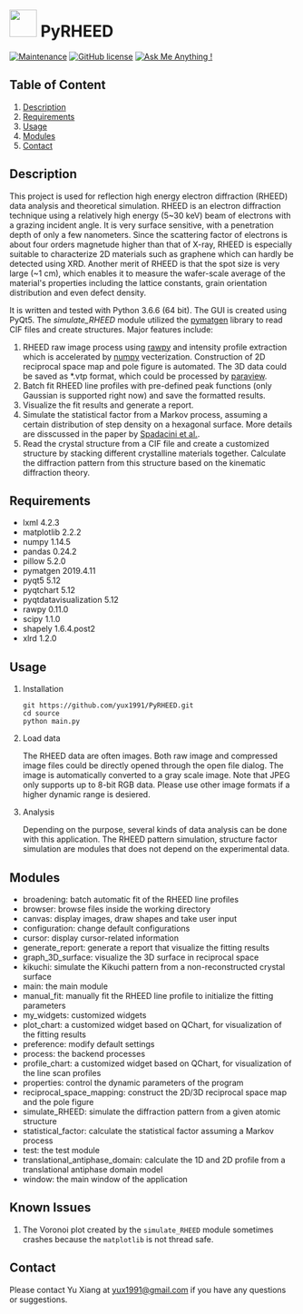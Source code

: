 # <img src="https://github.com/yux1991/PyRHEED/tree/master/source/icons/icon.png" width="48"/> PyRHEED
[![Maintenance](https://img.shields.io/badge/Maintained%3F-yes-green.svg)](https://GitHub.com/yux1991/PyRHEED/graphs/commit-activity) [![GitHub license](https://img.shields.io/github/license/yux1991/PyRHEED.svg)](https://github.com/yux1991/PyRHEED/blob/master/LICENSE) [![Ask Me Anything !](https://img.shields.io/badge/Ask%20me-anything-1abc9c.svg)](mailto:yux1991@gmail.com)

## Table of Content
1. [Description](README.md#Description)
2. [Requirements](README.md#Requirements)
3. [Usage](README.md#Usage)
4. [Modules](README.md#Structure)
5. [Contact](README.md#Contact)

## Description
This project is used for reflection high energy electron diffraction (RHEED) data analysis and theoretical simulation. 
RHEED is an electron diffraction technique using a relatively high energy (5~30 keV) beam of electrons with a grazing incident
angle. It is very surface sensitive, with a penetration depth of only a few nanometers. Since the scattering factor of electrons
is about four orders magnetude higher than that of X-ray, RHEED is especially suitable to characterize 2D materials such as graphene
which can hardly be detected using XRD. Another merit of RHEED is that the spot size is very large (~1 cm), which enables it to
measure the wafer-scale average of the material's properties including the lattice constants, grain orientation distribution and
even defect density.

It is written and tested with Python 3.6.6 (64 bit). The GUI is created using PyQt5. The *simulate_RHEED* module utilized the [pymatgen](http://pymatgen.org/) library to read CIF files and create structures. Major features include:

1. RHEED raw image process using [rawpy](https://pypi.org/project/rawpy/) and intensity profile extraction which is accelerated by [numpy](https://www.numpy.org/) vecterization. Construction of 2D reciprocal space map and pole figure is automated. The 3D data could be saved as *.vtp format, which could be processed by [paraview](https://www.paraview.org).
2. Batch fit RHEED line profiles with pre-defined peak functions (only Gaussian is supported right now) and save the formatted results.
3. Visualize the fit results and generate a report.
4. Simulate the statistical factor from a Markov process, assuming a certain distribution of step density on a hexagonal surface. More details are disscussed in the paper by [Spadacini et al.](https://www.sciencedirect.com/science/article/pii/0039602883904922).
5. Read the crystal structure from a CIF file and create a customized structure by stacking different crystalline materials together. Calculate the diffraction pattern from this structure based on the kinematic diffraction theory.

## Requirements
- lxml 4.2.3
- matplotlib 2.2.2
- numpy 1.14.5
- pandas 0.24.2
- pillow 5.2.0
- pymatgen 2019.4.11
- pyqt5 5.12
- pyqtchart 5.12
- pyqtdatavisualization 5.12
- rawpy 0.11.0
- scipy 1.1.0
- shapely 1.6.4.post2
- xlrd 1.2.0

## Usage
1. Installation
    ```
    git https://github.com/yux1991/PyRHEED.git
    cd source
    python main.py
    ```
2. Load data

    The RHEED data are often images. Both raw image and compressed image files could be directly opened 
    through the open file dialog. The image is automatically converted to a gray scale image. Note that
    JPEG only supports up to 8-bit RGB data. Please use other image formats if a higher dynamic range is desiered.
    
3. Analysis

    Depending on the purpose, several kinds of data analysis can be done with this application. The RHEED pattern
    simulation, structure factor simulation are modules that does not depend on the experimental data.
    
## Modules 
- broadening: batch automatic fit of the RHEED line profiles
- browser: browse files inside the working directory
- canvas: display images, draw shapes and take user input
- configuration: change default configurations
- cursor: display cursor-related information
- generate_report: generate a report that visualize the fitting results
- graph_3D_surface: visualize the 3D surface in reciprocal space
- kikuchi: simulate the Kikuchi pattern from a non-reconstructed crystal surface
- main: the main module
- manual_fit: manually fit the RHEED line profile to initialize the fitting parameters
- my_widgets: customized widgets
- plot_chart: a customized widget based on QChart, for visualization of the fitting results
- preference: modify default settings
- process: the backend processes
- profile_chart: a customized widget based on QChart, for visualization of the line scan profiles
- properties: control the dynamic parameters of the program
- reciprocal_space_mapping: construct the 2D/3D reciprocal space map and the pole figure
- simulate_RHEED: simulate the diffraction pattern from a given atomic structure 
- statistical_factor: calculate the statistical factor assuming a Markov process 
- test: the test module
- translational_antiphase_domain: calculate the 1D and 2D profile from a translational antiphase domain model
- window: the main window of the application

## Known Issues
1. The Voronoi plot created by the `simulate_RHEED` module sometimes crashes because the `matplotlib` is not thread safe.

## Contact
Please contact Yu Xiang at [yux1991@gmail.com](mailto:yux1991@gmail.com) if you have any questions or suggestions.
